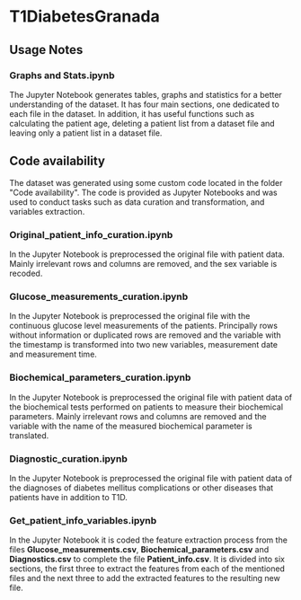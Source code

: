 # T1DiabetesGranada
## Usage Notes
### Graphs and Stats.ipynb
The Jupyter Notebook generates tables, graphs and statistics for a better understanding of the dataset. It has four main sections, one dedicated to each file in the dataset. In addition, it has useful functions such as calculating the patient age, deleting a patient list from a dataset file and leaving only a patient list in a dataset file.

## Code availability
The dataset was generated using some custom code located in the folder "Code availability". The code is provided as Jupyter Notebooks and was used to conduct tasks such as data curation and transformation, and variables extraction.

### Original_patient_info_curation.ipynb
In the Jupyter Notebook is preprocessed the original file with patient data. Mainly irrelevant rows and columns are removed, and the sex variable is recoded.

### Glucose_measurements_curation.ipynb
In the Jupyter Notebook is preprocessed the original file with the continuous glucose level measurements of the patients. Principally rows without information or duplicated rows are removed and the variable with the timestamp is transformed into two new variables, measurement date and measurement time.

### Biochemical_parameters_curation.ipynb
In the Jupyter Notebook is preprocessed the original file with patient data of the biochemical tests performed on patients to measure their biochemical parameters. Mainly irrelevant rows and columns are removed and the variable with the name of the measured biochemical parameter is translated.

### Diagnostic_curation.ipynb
In the Jupyter Notebook is preprocessed the original file with patient data of the diagnoses of diabetes mellitus complications or other diseases that patients have in addition to T1D.

### Get_patient_info_variables.ipynb
In the Jupyter Notebook it is coded the feature extraction process from the files **Glucose_measurements.csv**, **Biochemical_parameters.csv** and **Diagnostics.csv** to complete the file **Patient_info.csv**. It is divided into six sections, the first three to extract the features from each of the mentioned files and the next three to add the extracted features to the resulting new file.
